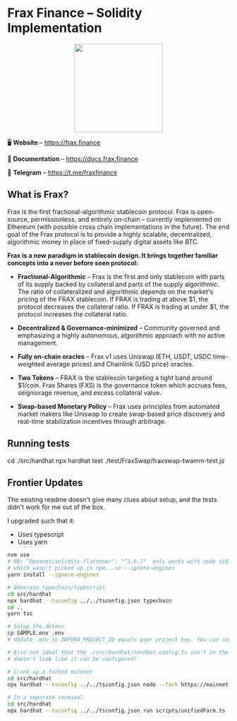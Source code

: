 # Frax Finance – Solidity Implementation

<p align="center">
  <img width="200" height="200" src="https://i.ibb.co/9HHVcGV/frax-logo.png">
</p>

<p align="center">

🖥 **Website** – https://frax.finance

📖 **Documentation** – https://docs.frax.finance

📲 **Telegram** – https://t.me/fraxfinance
</p>

## What is Frax?
Frax is the first fractional-algorithmic stablecoin protocol. Frax is open-source, permissionless, and entirely on-chain – currently implemented on Ethereum (with possible cross chain implementations in the future). The end goal of the Frax protocol is to provide a highly scalable, decentralized, algorithmic money in place of fixed-supply digital assets like BTC. 

<b> Frax is a new paradigm in stablecoin design. It brings together familiar concepts into a never before seen protocol: </b>
  
  * <b>Fractional-Algorithmic</b> – Frax is the first and only stablecoin with parts of its supply backed by collateral and parts of the supply algorithmic. The ratio of collateralized and algorithmic depends on the market's pricing of the FRAX stablecoin. If FRAX is trading at above $1, the protocol decreases the collateral ratio. If FRAX is trading at under $1, the protocol increases the collateral ratio. 

  * <b>Decentralized & Governance-minimized</b> – Community governed and emphasizing a highly autonomous, algorithmic approach with no active management.  

  * <b>Fully on-chain oracles</b> – Frax v1 uses Uniswap (ETH, USDT, USDC time-weighted average prices) and Chainlink (USD price) oracles. 

  * <b>Two Tokens</b> – FRAX is the stablecoin targeting a tight band around $1/coin. Frax Shares (FXS) is the governance token which accrues fees, seigniorage revenue, and excess collateral value.

  * <b>Swap-based Monetary Policy</b> – Frax uses principles from automated market makers like Uniswap to create swap-based price discovery and real-time stabilization incentives through arbitrage.
  

## Running tests
cd ./src/hardhat
npx hardhat test ./test/FraxSwap/fraxswap-twamm-test.js

## Frontier Updates

The existing readme doesn't give many clues about setup, and the tests didn't work for me out of the box.

I upgraded such that it:

* Uses typescript
* Uses yarn

```bash
nvm use
# NB: "@poanet/solidity-flattener": "^3.0.7"  only works with node v16 
# which wasn't picked up in npm...so --ignore-engines
yarn install --ignore-engines

# Generate typechain/typescript
cd src/hardhat
npx hardhat --tsconfig ../../tsconfig.json typechain
cd ..
yarn tsc

# Setup the dotenv
cp SAMPLE.env .env
# Update .env so INFURA_PROJECT_ID equals your project key. You can signup for free (rate limited).

# Also not ideal that the ./src/hardhat/hardhat.config.ts isn't in the root directory...can't use 'yarn hardhat'
# doesn't look like it can be configured?

# Crank up a forked mainnet
cd src/hardhat
npx hardhat --tsconfig ../../tsconfig.json node --fork https://mainnet.infura.io/v3/<INFURA_PROJECT_ID>

# In a separate terminal
cd src/hardhat
npx hardhat --tsconfig ../../tsconfig.json run scripts/unifiedFarm.ts --network localhost
```

